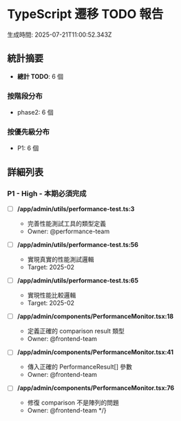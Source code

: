 # TypeScript 遷移 TODO 報告

生成時間: 2025-07-21T11:00:52.343Z

## 統計摘要

- **總計 TODO**: 6 個

### 按階段分布
- phase2: 6 個

### 按優先級分布
- P1: 6 個

## 詳細列表

### P1 - High - 本期必須完成

- [ ] **/app/admin/utils/performance-test.ts:3**
  - 完善性能測試工具的類型定義
  - Owner: @performance-team

- [ ] **/app/admin/utils/performance-test.ts:56**
  - 實現真實的性能測試邏輯
  - Target: 2025-02

- [ ] **/app/admin/utils/performance-test.ts:65**
  - 實現性能比較邏輯
  - Target: 2025-02

- [ ] **/app/admin/components/PerformanceMonitor.tsx:18**
  - 定義正確的 comparison result 類型
  - Owner: @frontend-team

- [ ] **/app/admin/components/PerformanceMonitor.tsx:41**
  - 傳入正確的 PerformanceResult[] 參數
  - Owner: @frontend-team

- [ ] **/app/admin/components/PerformanceMonitor.tsx:76**
  - 修復 comparison 不是陣列的問題
  - Owner: @frontend-team */}
